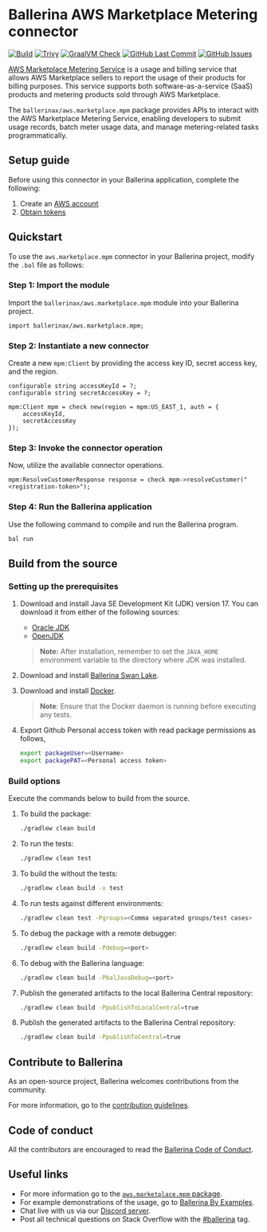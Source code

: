 # Ballerina AWS Marketplace Metering connector

[![Build](https://github.com/ballerina-platform/module-ballerinax-aws.marketplace.mpm/actions/workflows/ci.yml/badge.svg)](https://github.com/ballerina-platform/module-ballerinax-aws.marketplace.mpm/actions/workflows/ci.yml)
[![Trivy](https://github.com/ballerina-platform/module-ballerinax-aws.marketplace.mpm/actions/workflows/trivy-scan.yml/badge.svg)](https://github.com/ballerina-platform/module-ballerinax-aws.marketplace.mpm/actions/workflows/trivy-scan.yml)
[![GraalVM Check](https://github.com/ballerina-platform/module-ballerinax-aws.marketplace.mpm/actions/workflows/build-with-bal-test-graalvm.yml/badge.svg)](https://github.com/ballerina-platform/module-ballerinax-aws.marketplace.mpm/actions/workflows/build-with-bal-test-graalvm.yml)
[![GitHub Last Commit](https://img.shields.io/github/last-commit/ballerina-platform/module-ballerinax-aws.marketplace.mpm.svg)](https://github.com/ballerina-platform/module-ballerinax-aws.marketplace.mpm/commits/main)
[![GitHub Issues](https://img.shields.io/github/issues/ballerina-platform/ballerina-library/module/aws.marketplace.mpm.svg?label=Open%20Issues)](https://github.com/ballerina-platform/ballerina-library/labels/module%aws.marketplace.mpm)

[AWS Marketplace Metering Service](https://docs.aws.amazon.com/marketplacemetering/latest/APIReference/Welcome.html) is
a usage and billing service that allows AWS Marketplace sellers to report the usage of their products for
billing purposes. This service supports both software-as-a-service (SaaS) products and metering products sold through
AWS Marketplace.

The `ballerinax/aws.marketplace.mpm` package provides APIs to interact with the AWS Marketplace Metering Service,
enabling developers to submit usage records, batch meter usage data, and manage metering-related tasks programmatically.

## Setup guide
Before using this connector in your Ballerina application, complete the following:
1. Create an [AWS account](https://portal.aws.amazon.com/billing/signup?nc2=h_ct&src=default&redirect_url=https%3A%2F%2Faws.amazon.com%2Fregistration-confirmation#/start)
2. [Obtain tokens](https://docs.aws.amazon.com/IAM/latest/UserGuide/id_credentials_access-keys.html)

## Quickstart

To use the `aws.marketplace.mpm` connector in your Ballerina project, modify the `.bal` file as follows:

### Step 1: Import the module

Import the `ballerinax/aws.marketplace.mpm` module into your Ballerina project.

```ballerina
import ballerinax/aws.marketplace.mpm;
```

### Step 2: Instantiate a new connector

Create a new `mpm:Client` by providing the access key ID, secret access key, and the region.

```ballerina
configurable string accessKeyId = ?;
configurable string secretAccessKey = ?;

mpm:Client mpm = check new(region = mpm:US_EAST_1, auth = {
    accessKeyId,
    secretAccessKey
});
```

### Step 3: Invoke the connector operation

Now, utilize the available connector operations.

```ballerina
mpm:ResolveCustomerResponse response = check mpm->resolveCustomer("<registration-token>");
```

### Step 4: Run the Ballerina application

Use the following command to compile and run the Ballerina program.

```bash
bal run
```

## Build from the source

### Setting up the prerequisites

1. Download and install Java SE Development Kit (JDK) version 17. You can download it from either of the following sources:

    * [Oracle JDK](https://www.oracle.com/java/technologies/downloads/)
    * [OpenJDK](https://adoptium.net/)

   > **Note:** After installation, remember to set the `JAVA_HOME` environment variable to the directory where JDK was installed.

2. Download and install [Ballerina Swan Lake](https://ballerina.io/).

3. Download and install [Docker](https://www.docker.com/get-started).

   > **Note**: Ensure that the Docker daemon is running before executing any tests.

4. Export Github Personal access token with read package permissions as follows,

    ```bash
    export packageUser=<Username>
    export packagePAT=<Personal access token>
    ```

### Build options

Execute the commands below to build from the source.

1. To build the package:

   ```bash
   ./gradlew clean build
   ```

2. To run the tests:

   ```bash
   ./gradlew clean test
   ```

3. To build the without the tests:

   ```bash
   ./gradlew clean build -x test
   ```

4. To run tests against different environments:

   ```bash
   ./gradlew clean test -Pgroups=<Comma separated groups/test cases>
   ```

5. To debug the package with a remote debugger:

   ```bash
   ./gradlew clean build -Pdebug=<port>
   ```

6. To debug with the Ballerina language:

   ```bash
   ./gradlew clean build -PbalJavaDebug=<port>
   ```

7. Publish the generated artifacts to the local Ballerina Central repository:

    ```bash
    ./gradlew clean build -PpublishToLocalCentral=true
    ```

8. Publish the generated artifacts to the Ballerina Central repository:

   ```bash
   ./gradlew clean build -PpublishToCentral=true
   ```

## Contribute to Ballerina

As an open-source project, Ballerina welcomes contributions from the community.

For more information, go to the [contribution guidelines](https://github.com/ballerina-platform/ballerina-lang/blob/master/CONTRIBUTING.md).

## Code of conduct

All the contributors are encouraged to read the [Ballerina Code of Conduct](https://ballerina.io/code-of-conduct).

## Useful links

* For more information go to the [`aws.marketplace.mpm` package](https://central.ballerina.io/ballerinax/aws.marketplace.mpm/latest).
* For example demonstrations of the usage, go to [Ballerina By Examples](https://ballerina.io/learn/by-example/).
* Chat live with us via our [Discord server](https://discord.gg/ballerinalang).
* Post all technical questions on Stack Overflow with the [#ballerina](https://stackoverflow.com/questions/tagged/ballerina) tag.